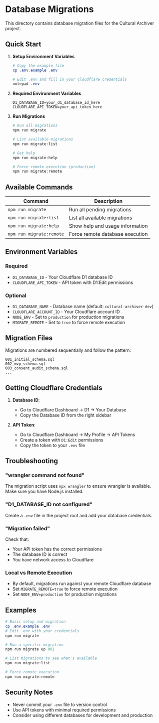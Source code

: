 # Database Migrations

This directory contains database migration files for the Cultural Archiver project.

## Quick Start

1. **Setup Environment Variables**
   ```powershell
   # Copy the example file
   cp .env.example .env
   
   # Edit .env and fill in your Cloudflare credentials
   notepad .env
   ```

2. **Required Environment Variables**
   ```env
   D1_DATABASE_ID=your_d1_database_id_here
   CLOUDFLARE_API_TOKEN=your_api_token_here
   ```

3. **Run Migrations**
   ```powershell
   # Run all migrations
   npm run migrate
   
   # List available migrations
   npm run migrate:list
   
   # Get help
   npm run migrate:help
   
   # Force remote execution (production)
   npm run migrate:remote
   ```

## Available Commands

| Command | Description |
|---------|-------------|
| `npm run migrate` | Run all pending migrations |
| `npm run migrate:list` | List all available migrations |
| `npm run migrate:help` | Show help and usage information |
| `npm run migrate:remote` | Force remote database execution |

## Environment Variables

### Required
- `D1_DATABASE_ID` - Your Cloudflare D1 database ID
- `CLOUDFLARE_API_TOKEN` - API token with D1:Edit permissions

### Optional
- `D1_DATABASE_NAME` - Database name (default: `cultural-archiver-dev`)
- `CLOUDFLARE_ACCOUNT_ID` - Your Cloudflare account ID
- `NODE_ENV` - Set to `production` for production migrations
- `MIGRATE_REMOTE` - Set to `true` to force remote execution

## Migration Files

Migrations are numbered sequentially and follow the pattern:
```
001_initial_schema.sql
002_mvp_schema.sql
003_consent_audit_schema.sql
...
```

## Getting Cloudflare Credentials

1. **Database ID**: 
   - Go to Cloudflare Dashboard → D1 → Your Database
   - Copy the Database ID from the right sidebar

2. **API Token**:
   - Go to Cloudflare Dashboard → My Profile → API Tokens
   - Create a token with `D1:Edit` permissions
   - Copy the token to your `.env` file

## Troubleshooting

### "wrangler command not found"
The migration script uses `npx wrangler` to ensure wrangler is available. Make sure you have Node.js installed.

### "D1_DATABASE_ID not configured"
Create a `.env` file in the project root and add your database credentials.

### "Migration failed"
Check that:
- Your API token has the correct permissions
- The database ID is correct
- You have network access to Cloudflare

### Local vs Remote Execution
- By default, migrations run against your remote Cloudflare database
- Set `MIGRATE_REMOTE=true` to force remote execution
- Set `NODE_ENV=production` for production migrations

## Examples

```powershell
# Basic setup and migration
cp .env.example .env
# Edit .env with your credentials
npm run migrate

# Run a specific migration
npm run migrate up 001

# List migrations to see what's available
npm run migrate:list

# Force remote execution
npm run migrate:remote
```

## Security Notes

- Never commit your `.env` file to version control
- Use API tokens with minimal required permissions
- Consider using different databases for development and production
